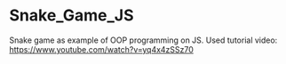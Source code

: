 # Snake_Game_JS
Snake game as example of OOP programming on JS.   Used tutorial video: https://www.youtube.com/watch?v=yq4x4zSSz70

